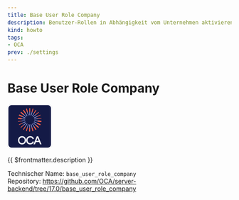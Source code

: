 ```yaml
---
title: Base User Role Company
description: Benutzer-Rollen in Abhängigkeit vom Unternehmen aktivieren.
kind: howto
tags:
- OCA
prev: ./settings
---
```

# Base User Role Company
![icon_oca_app](attachments/icon_oca_app.png)

{{ $frontmatter.description }}

Technischer Name: `base_user_role_company`\
Repository: <https://github.com/OCA/server-backend/tree/17.0/base_user_role_company>
